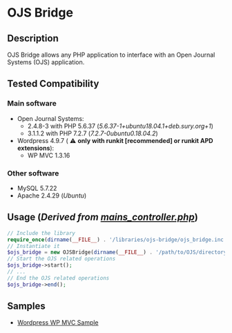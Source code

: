 
# OJS Bridge

## Description

OJS Bridge allows any PHP application to interface with an Open Journal Systems (OJS) application.

## Tested Compatibility

### Main software

* Open Journal Systems:
  * 2.4.8-3 with PHP 5.6.37 (_5.6.37-1+ubuntu18.04.1+deb.sury.org+1_)
  * 3.1.1.2 with PHP 7.2.7 (_7.2.7-0ubuntu0.18.04.2_)
* Wordpress 4.9.7 ( :warning: **only with runkit [recommended] or runkit APD extensions**):
  * WP MVC 1.3.16  

### Other software

* MySQL 5.7.22
* Apache 2.4.29 (_Ubuntu_)

## Usage (_Derived from [mains_controller.php](samples/wordpress-wpmvc-plugin/app/controllers/mains_controller.php)_)

```php
// Include the library
require_once(dirname(__FILE__) . '/libraries/ojs-bridge/ojs_bridge.inc.php');
// Instantiate it
$ojs_bridge = new OJSBridge(dirname(__FILE__) . '/path/to/OJS/directory');
// Start the OJS related operations
$ojs_bridge->start();
// ...
// End the OJS related operations
$ojs_bridge->end();
```

## Samples

* [Wordpress WP MVC Sample](samples/wordpress-wpmvc-plugin)
